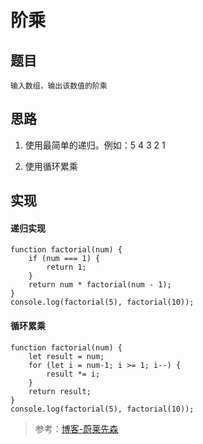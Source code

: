 <!--
 * @Description: 阶乘
 * @Date: 2020-01-14 00:23:03
 * @LastEditors  : phoebus
 * @LastEditTime : 2020-01-14 09:27:55
 * @label: CSDN
 -->

# 阶乘

## 题目

	输入数组，输出该数值的阶乘

## 思路

1. 使用最简单的递归。例如：5 4 3 2 1

2. 使用循环累乘

## 实现

#### 递归实现

``` JS
function factorial(num) {
	if (num === 1) {
		return 1;
	}
	return num * factorial(num - 1);
}
console.log(factorial(5), factorial(10));
```

#### 循环累乘

``` JS
function factorial(num) {
	let result = num;
	for (let i = num-1; i >= 1; i--) {
		result *= i;
	}
	return result;
}
console.log(factorial(5), factorial(10));
```

> 参考：[博客-蔚莱先森](https://blog.csdn.net/mr_javascript/article/details/79779598)
